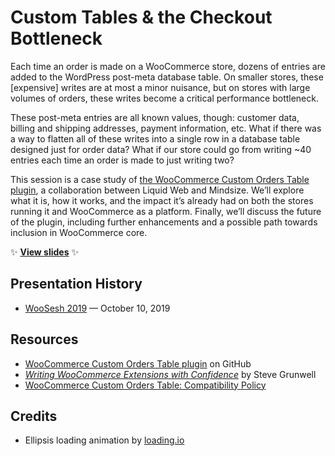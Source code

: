 # Custom Tables & the Checkout Bottleneck

Each time an order is made on a WooCommerce store, dozens of entries are added to the WordPress post-meta database table. On smaller stores, these [expensive] writes are at most a minor nuisance, but on stores with large volumes of orders, these writes become a critical performance bottleneck.

These post-meta entries are all known values, though: customer data, billing and shipping addresses, payment information, etc. What if there was a way to flatten all of these writes into a single row in a database table designed just for order data? What if our store could go from writing ~40 entries each time an order is made to just writing two?

This session is a case study of [the WooCommerce Custom Orders Table plugin](https://github.com/liquidweb/woocommerce-custom-orders-table/), a collaboration between Liquid Web and Mindsize. We’ll explore what it is, how it works, and the impact it’s already had on both the stores running it and WooCommerce as a platform. Finally, we’ll discuss the future of the plugin, including further enhancements and a possible path towards inclusion in WooCommerce core.

:sparkles: **[View slides](http://stevegrunwell.github.io/custom-orders-table)** :sparkles:

## Presentation History

* [WooSesh 2019](https://woosesh.com) — October 10, 2019

## Resources

* [WooCommerce Custom Orders Table plugin](https://github.com/liquidweb/woocommerce-custom-orders-table) on GitHub
* _[Writing WooCommerce Extensions with Confidence](https://stevegrunwell.com/blog/writing-woocommerce-extensions/)_ by Steve Grunwell
* [WooCommerce Custom Orders Table: Compatibility Policy](https://github.com/liquidweb/woocommerce-custom-orders-table/blob/develop/CONTRIBUTING.md#compatibility-policy)

## Credits

* Ellipsis loading animation by [loading.io](https://loading.io/spinner/ellipsis)
